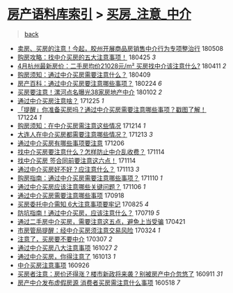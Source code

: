 [房产语料库索引](../../README.md)  > [买房_注意_中介](买房_注意_中介.md)
====
> [back](../README.md)

- [卖房、买房的注意！今起，胶州开展商品房销售中介行为专项整治行](http://jkwz.applinzi.com/ittc/7100514957202555911.html#%E5%8D%96%E6%88%BF%E3%80%81%E4%B9%B0%E6%88%BF%E7%9A%84%E6%B3%A8%E6%84%8F%EF%BC%81%E4%BB%8A%E8%B5%B7%EF%BC%8C%E8%83%B6%E5%B7%9E%E5%BC%80%E5%B1%95%E5%95%86%E5%93%81%E6%88%BF%E9%94%80%E5%94%AE%E4%B8%AD%E4%BB%8B%E8%A1%8C%E4%B8%BA%E4%B8%93%E9%A1%B9%E6%95%B4%E6%B2%BB%E8%A1%8C) 180508  
- [购房攻略：找中介买房的五大注意事项！](http://jkwz.applinzi.com/ittc/7095920888899961862.html#%E8%B4%AD%E6%88%BF%E6%94%BB%E7%95%A5%EF%BC%9A%E6%89%BE%E4%B8%AD%E4%BB%8B%E4%B9%B0%E6%88%BF%E7%9A%84%E4%BA%94%E5%A4%A7%E6%B3%A8%E6%84%8F%E4%BA%8B%E9%A1%B9%EF%BC%81) 180425 *3* 
- [4月杭州最新房价：二手房均价21028元/m² 买房找中介该注意什么?](http://jkwz.applinzi.com/ittc/7090674497269269514.html#4%E6%9C%88%E6%9D%AD%E5%B7%9E%E6%9C%80%E6%96%B0%E6%88%BF%E4%BB%B7%EF%BC%9A%E4%BA%8C%E6%89%8B%E6%88%BF%E5%9D%87%E4%BB%B721028%E5%85%83%2Fm%C2%B2+%E4%B9%B0%E6%88%BF%E6%89%BE%E4%B8%AD%E4%BB%8B%E8%AF%A5%E6%B3%A8%E6%84%8F%E4%BB%80%E4%B9%88%3F) 180411 *2* 
- [购房须知：通过中介买房需要注意什么？](http://jkwz.applinzi.com/ittc/7089981942407889927.html#%E8%B4%AD%E6%88%BF%E9%A1%BB%E7%9F%A5%EF%BC%9A%E9%80%9A%E8%BF%87%E4%B8%AD%E4%BB%8B%E4%B9%B0%E6%88%BF%E9%9C%80%E8%A6%81%E6%B3%A8%E6%84%8F%E4%BB%80%E4%B9%88%EF%BC%9F) 180409  
- [房产百科：通过中介买房要注意哪些事项？](http://jkwz.applinzi.com/ittc/7073672668182479878.html#%E6%88%BF%E4%BA%A7%E7%99%BE%E7%A7%91%EF%BC%9A%E9%80%9A%E8%BF%87%E4%B8%AD%E4%BB%8B%E4%B9%B0%E6%88%BF%E8%A6%81%E6%B3%A8%E6%84%8F%E5%93%AA%E4%BA%9B%E4%BA%8B%E9%A1%B9%EF%BC%9F) 180224 *6* 
- [买房要注意！漯河点名曝光38家房地产中介](http://jkwz.applinzi.com/ittc/7053903586319139850.html#%E4%B9%B0%E6%88%BF%E8%A6%81%E6%B3%A8%E6%84%8F%EF%BC%81%E6%BC%AF%E6%B2%B3%E7%82%B9%E5%90%8D%E6%9B%9D%E5%85%8938%E5%AE%B6%E6%88%BF%E5%9C%B0%E4%BA%A7%E4%B8%AD%E4%BB%8B) 180102 *2* 
- [通过中介买房注意啥？](http://jkwz.applinzi.com/ittc/7051144073975432208.html#%E9%80%9A%E8%BF%87%E4%B8%AD%E4%BB%8B%E4%B9%B0%E6%88%BF%E6%B3%A8%E6%84%8F%E5%95%A5%EF%BC%9F) 171225 *1* 
- [「提醒」你准备买房吗？通过中介买房需要注意哪些事项？戳图了解！](http://jkwz.applinzi.com/ittc/7050775504586540048.html#%E3%80%8C%E6%8F%90%E9%86%92%E3%80%8D%E4%BD%A0%E5%87%86%E5%A4%87%E4%B9%B0%E6%88%BF%E5%90%97%EF%BC%9F%E9%80%9A%E8%BF%87%E4%B8%AD%E4%BB%8B%E4%B9%B0%E6%88%BF%E9%9C%80%E8%A6%81%E6%B3%A8%E6%84%8F%E5%93%AA%E4%BA%9B%E4%BA%8B%E9%A1%B9%EF%BC%9F%E6%88%B3%E5%9B%BE%E4%BA%86%E8%A7%A3%EF%BC%81) 171224 *1* 
- [购房须知：在中介买房需注意这些情况](http://jkwz.applinzi.com/ittc/7046894091214783505.html#%E8%B4%AD%E6%88%BF%E9%A1%BB%E7%9F%A5%EF%BC%9A%E5%9C%A8%E4%B8%AD%E4%BB%8B%E4%B9%B0%E6%88%BF%E9%9C%80%E6%B3%A8%E6%84%8F%E8%BF%99%E4%BA%9B%E6%83%85%E5%86%B5) 171214 *1* 
- [大连人在中介买房都需要注意哪些情况？](http://jkwz.applinzi.com/ittc/7046489676934808593.html#%E5%A4%A7%E8%BF%9E%E4%BA%BA%E5%9C%A8%E4%B8%AD%E4%BB%8B%E4%B9%B0%E6%88%BF%E9%83%BD%E9%9C%80%E8%A6%81%E6%B3%A8%E6%84%8F%E5%93%AA%E4%BA%9B%E6%83%85%E5%86%B5%EF%BC%9F) 171213 *3* 
- [通过中介买房有哪些事项要注意](http://jkwz.applinzi.com/ittc/7044015307822203921.html#%E9%80%9A%E8%BF%87%E4%B8%AD%E4%BB%8B%E4%B9%B0%E6%88%BF%E6%9C%89%E5%93%AA%E4%BA%9B%E4%BA%8B%E9%A1%B9%E8%A6%81%E6%B3%A8%E6%84%8F) 171206  
- [找中介买房要注意什么？怎样防止中介乱收费？](http://jkwz.applinzi.com/ittc/7035876430775321616.html#%E6%89%BE%E4%B8%AD%E4%BB%8B%E4%B9%B0%E6%88%BF%E8%A6%81%E6%B3%A8%E6%84%8F%E4%BB%80%E4%B9%88%EF%BC%9F%E6%80%8E%E6%A0%B7%E9%98%B2%E6%AD%A2%E4%B8%AD%E4%BB%8B%E4%B9%B1%E6%94%B6%E8%B4%B9%EF%BC%9F) 171114  
- [找中介买房 签合同前要注意这六点！](http://jkwz.applinzi.com/ittc/7035858398036362256.html#%E6%89%BE%E4%B8%AD%E4%BB%8B%E4%B9%B0%E6%88%BF+%E7%AD%BE%E5%90%88%E5%90%8C%E5%89%8D%E8%A6%81%E6%B3%A8%E6%84%8F%E8%BF%99%E5%85%AD%E7%82%B9%EF%BC%81) 171114  
- [通过中介买房好不好？应注意什么？](http://jkwz.applinzi.com/ittc/7035475048956167185.html#%E9%80%9A%E8%BF%87%E4%B8%AD%E4%BB%8B%E4%B9%B0%E6%88%BF%E5%A5%BD%E4%B8%8D%E5%A5%BD%EF%BC%9F%E5%BA%94%E6%B3%A8%E6%84%8F%E4%BB%80%E4%B9%88%EF%BC%9F) 171113 *3* 
- [购房指南：通过中介买房需要注意哪些事项？](http://jkwz.applinzi.com/ittc/7034379103313069073.html#%E8%B4%AD%E6%88%BF%E6%8C%87%E5%8D%97%EF%BC%9A%E9%80%9A%E8%BF%87%E4%B8%AD%E4%BB%8B%E4%B9%B0%E6%88%BF%E9%9C%80%E8%A6%81%E6%B3%A8%E6%84%8F%E5%93%AA%E4%BA%9B%E4%BA%8B%E9%A1%B9%EF%BC%9F) 171110 *1* 
- [通过中介买房应该注意哪些关键问题？](http://jkwz.applinzi.com/ittc/7032844591106098192.html#%E9%80%9A%E8%BF%87%E4%B8%AD%E4%BB%8B%E4%B9%B0%E6%88%BF%E5%BA%94%E8%AF%A5%E6%B3%A8%E6%84%8F%E5%93%AA%E4%BA%9B%E5%85%B3%E9%94%AE%E9%97%AE%E9%A2%98%EF%BC%9F) 171106 *1* 
- [通过中介买房需要注意哪些事项](http://jkwz.applinzi.com/ittc/7014677427102680080.html#%E9%80%9A%E8%BF%87%E4%B8%AD%E4%BB%8B%E4%B9%B0%E6%88%BF%E9%9C%80%E8%A6%81%E6%B3%A8%E6%84%8F%E5%93%AA%E4%BA%9B%E4%BA%8B%E9%A1%B9) 170918  
- [买房委托中介需知 6大注意事项要牢记](http://jkwz.applinzi.com/ittc/7005798928140993552.html#%E4%B9%B0%E6%88%BF%E5%A7%94%E6%89%98%E4%B8%AD%E4%BB%8B%E9%9C%80%E7%9F%A5+6%E5%A4%A7%E6%B3%A8%E6%84%8F%E4%BA%8B%E9%A1%B9%E8%A6%81%E7%89%A2%E8%AE%B0) 170825 *4* 
- [防坑指南！通过中介买房，应该注意什么？](http://jkwz.applinzi.com/ittc/6992007629625623569.html#%E9%98%B2%E5%9D%91%E6%8C%87%E5%8D%97%EF%BC%81%E9%80%9A%E8%BF%87%E4%B8%AD%E4%BB%8B%E4%B9%B0%E6%88%BF%EF%BC%8C%E5%BA%94%E8%AF%A5%E6%B3%A8%E6%84%8F%E4%BB%80%E4%B9%88%EF%BC%9F) 170719 *5* 
- [通过二手房中介买房，需要注意这五点，避免上当受骗](http://jkwz.applinzi.com/ittc/6959017129192981509.html#%E9%80%9A%E8%BF%87%E4%BA%8C%E6%89%8B%E6%88%BF%E4%B8%AD%E4%BB%8B%E4%B9%B0%E6%88%BF%EF%BC%8C%E9%9C%80%E8%A6%81%E6%B3%A8%E6%84%8F%E8%BF%99%E4%BA%94%E7%82%B9%EF%BC%8C%E9%81%BF%E5%85%8D%E4%B8%8A%E5%BD%93%E5%8F%97%E9%AA%97) 170421  
- [市房管局提醒：经中介买房须注意交易风险](http://jkwz.applinzi.com/ittc/6948528789855405061.html#%E5%B8%82%E6%88%BF%E7%AE%A1%E5%B1%80%E6%8F%90%E9%86%92%EF%BC%9A%E7%BB%8F%E4%B8%AD%E4%BB%8B%E4%B9%B0%E6%88%BF%E9%A1%BB%E6%B3%A8%E6%84%8F%E4%BA%A4%E6%98%93%E9%A3%8E%E9%99%A9) 170324 *1* 
- [注意了，买房要不要中介](http://jkwz.applinzi.com/ittc/6942347012652663813.html#%E6%B3%A8%E6%84%8F%E4%BA%86%EF%BC%8C%E4%B9%B0%E6%88%BF%E8%A6%81%E4%B8%8D%E8%A6%81%E4%B8%AD%E4%BB%8B) 170307 *2* 
- [通过中介买房八大注意事项](http://jkwz.applinzi.com/ittc/6893575154633802756.html#%E9%80%9A%E8%BF%87%E4%B8%AD%E4%BB%8B%E4%B9%B0%E6%88%BF%E5%85%AB%E5%A4%A7%E6%B3%A8%E6%84%8F%E4%BA%8B%E9%A1%B9) 161027 *2* 
- [通过中介买房，你得注意了](http://jkwz.applinzi.com/ittc/6888577064927495173.html#%E9%80%9A%E8%BF%87%E4%B8%AD%E4%BB%8B%E4%B9%B0%E6%88%BF%EF%BC%8C%E4%BD%A0%E5%BE%97%E6%B3%A8%E6%84%8F%E4%BA%86) 161013 *1* 
- [中介买房注意事项](http://jkwz.applinzi.com/ittc/6882108273477551109.html#%E4%B8%AD%E4%BB%8B%E4%B9%B0%E6%88%BF%E6%B3%A8%E6%84%8F%E4%BA%8B%E9%A1%B9) 160926  
- [买房者注意：房价还得涨？楼市新政将来袭？别被房产中介忽悠了](http://jkwz.applinzi.com/ittc/6876617393350116356.html#%E4%B9%B0%E6%88%BF%E8%80%85%E6%B3%A8%E6%84%8F%EF%BC%9A%E6%88%BF%E4%BB%B7%E8%BF%98%E5%BE%97%E6%B6%A8%EF%BC%9F%E6%A5%BC%E5%B8%82%E6%96%B0%E6%94%BF%E5%B0%86%E6%9D%A5%E8%A2%AD%EF%BC%9F%E5%88%AB%E8%A2%AB%E6%88%BF%E4%BA%A7%E4%B8%AD%E4%BB%8B%E5%BF%BD%E6%82%A0%E4%BA%86) 160911 *31* 
- [房产中介发布虚假房源 消费者买房需注意什么事项](http://jkwz.applinzi.com/ittc/6833594006768190469.html#%E6%88%BF%E4%BA%A7%E4%B8%AD%E4%BB%8B%E5%8F%91%E5%B8%83%E8%99%9A%E5%81%87%E6%88%BF%E6%BA%90+%E6%B6%88%E8%B4%B9%E8%80%85%E4%B9%B0%E6%88%BF%E9%9C%80%E6%B3%A8%E6%84%8F%E4%BB%80%E4%B9%88%E4%BA%8B%E9%A1%B9) 160518 *7* 
